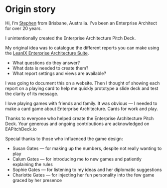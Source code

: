 # Origin story

Hi, I’m [Stephen](https://www.linkedin.com/in/sdgates/) from Brisbane, Australia. I've been an Enterprise Architect for over 20 years. 

I unintentionally created the Enterprise Architecture Pitch Deck.

My original idea was to catalogue the different reports you can make using the [LeanIX Enterprise Architecture Suite](https://www.leanix.net/en/).

- What questions do they answer?
- What data is needed to create them?
- What report settings and views are available? 

I was going to document this on a website. Then I thought of showing each report on a playing card to help me quickly prototype a slide deck and test the clarity of its message. 

I love playing games with friends and family. It was obvious — I needed to make a card game about Enterprise Architecture. Cards for work and play. 

Thanks to everyone who helped create the Enterprise Architecture Pitch Deck. Your generous and ongoing contributions are acknowledged on EAPitchDeck.io

Special thanks to those who influenced the game design: 

- Susan Gates — for making up the numbers, despite not really wanting to play
- Calum Gates — for introducing me to new games and patiently explaining the rules
- Sophie Gates — for listening to my ideas and her diplomatic suggestions 
- Charlotte Gates — for injecting her fun personality into the few game graced by her presence 

